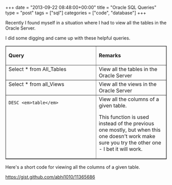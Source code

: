 +++
date = "2013-09-22 08:48:00+00:00"
title = "Oracle SQL Queries"
type = "post"
tags = ["sql"]
categories = ["code", "database"]
+++

Recently I found myself in a situation where I had to view all the tables in the Oracle Server.

 

I did some digging and came up with these helpful queries.

 <table cellpadding="2" cellspacing="0" border="1" width="1083" ><tbody >     <tr >       
<td width="591" valign="top" >         

**Query**

      
</td>        
<td width="490" valign="top" >         

**Remarks**

      
</td>     </tr>      <tr >       
<td width="591" valign="top" >Select * from All_Tables 
</td>        
<td width="490" valign="top" >View all the tables in the Oracle Server
</td>     </tr>      <tr >       
<td width="591" valign="top" >Select * from all_Views
</td>        
<td width="490" valign="top" >View all the views in the Oracle Server
</td>     </tr>            <tr >       
<td width="591" valign="top" >         
    
    DESC <em>table</em>


      
</td>

      
<td width="490" valign="top" >View all the columns of a given table. 
          


          
This function is used instead of the previous one mostly, but when this one doesn't work make sure you try the other one - I bet it will work.
</td>
    </tr>
  </tbody></table>





Here's a short code for viewing all the columns of a given table.



https://gist.github.com/abhi1010/11365686
